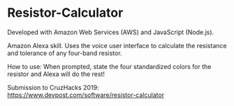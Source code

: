 # Resistor-Calculator
Developed with Amazon Web Services (AWS)  and JavaScript (Node.js).

Amazon Alexa skill. Uses the voice user interface to calculate the resistance and tolerance of any four-band resistor. 

How to use: When prompted, state the four standardized colors for the resistor and Alexa will do the rest! 

Submission to CruzHacks 2019:
https://www.devpost.com/software/resistor-calculator


